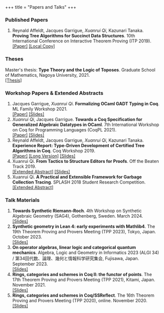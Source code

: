 +++
title = "Papers and Talks"
+++

### Published Papers

1. Reynald Affeldt, Jacques Garrigue, *Xuanrui Qi*, Kazunari Tanaka. **Proving Tree Algorithms for Succinct Data Structures**.
10th International Conference on Interactive Theorem Proving (ITP 2019).  
[[Paper]](https://drops.dagstuhl.de/storage/00lipics/lipics-vol141-itp2019/LIPIcs.ITP.2019.5/LIPIcs.ITP.2019.5.pdf)
[[Local Copy]](/succinct.pdf)

### Theses

Master's thesis: **Type Theory and the Logic of Toposes**. Graduate School of Mathematics, Nagoya University, 2021.  
[[Thesis]](/masters_thesis.pdf)

### Workshop Papers & Extended Abstracts
1. Jacques Garrigue, *Xuanrui Qi*. **Formalizing OCaml GADT Typing in Coq**. ML Family Workshop 2021.  
[[Paper]](/ml2021.pdf) [[Slides]](/ml2021_slides.pdf)
2. *Xuanrui Qi*, Jacques Garrigue. **Towards a Coq Specification for Generalized Algebraic Datatypes in OCaml**. 7th International Workshop on
Coq for Programming Languages (CoqPL 2021).  
[[Paper]](/coqpl21.pdf) [[Slides]](/coqpl21_slides.pdf)
3. Reynald Affeldt, Jacques Garrigue, *Xuanrui Qi*, Kazunari Tanaka. **Experience Report: Type-Driven Development of Certified Tree Algorithms in Coq**.
Coq Workshop 2019.  
[[Paper]](/coqws2019.pdf) [[Long Version]](/coqws2019_long.pdf) [[Slides]](/coqws2019_slides.pdf)
4. Xuanrui Qi. **From Tactics to Structure Editors for Proofs**. Off the Beaten Track 2019.  
[[Extended Abstract]](/tactics_talk.pdf) [[Slides]](/tactics_slides.pdf)
5. Xuanrui Qi. **A Practical and Extensible Framework for Garbage Collection Tracing**. SPLASH 2018 Student Research Competition.  
[[Extended Abstract]](/splash2018src_abstract.pdf)

### Talk Materials
1. **Towards Synthetic Riemann-Roch**. 4th Workshop on Synthetic Algebraic Geometry (SAG4), Gothenberg, Sweden. March 2024.  
[[Slides]](/riemann-roch.pdf)
2. **Synthetic geometry in Lean 4: early experiments with Mathlib4**. The 19th Theorem Proving and Provers Meeting (TPP 2023), Tokyo, Japan. October 2023.  
[[Slides]](/lean4.pdf)
3. **On operator algebras, linear logic and categorical quantum mechanics**. Algebra, Logic and Geometry in Informatics 2023 (ALGI 34) / 第34回代数、論理、幾何と情報科学研究集会, Fujisawa, Japan. September 2023.  
[[Slides]](/operator.pdf)
4. **Rings, categories and schemes in Coq II: the functor of points**. The 17th Theorem Proving and Provers Meeting (TPP 2021), Kitami, Japan. November 2021.  
[[Slides]](/tpp2021.pdf)
5. **Rings, categories and schemes in Coq/SSReflect**. The 16th Theorem Proving and Provers Meeting (TPP 2020), online. November 2020.  
[[Slides]](/tpp2020.pdf)